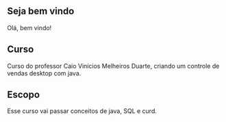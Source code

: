 ## Seja bem vindo
Olá, bem vindo!

## Curso
Curso do professor Caio Vinícios Melheiros Duarte, criando um controle de vendas desktop com java.

## Escopo
Esse curso vai passar conceitos de java, SQL e curd.

